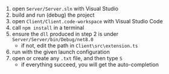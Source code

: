1. open `Server/Server.sln` with Visual Studio
2. build and run (debug) the project
3. open `Client/Client.code-workspace` with Visual Studio Code
4. call `npm install` in a terminal
5. ensure the `dll` produced in step 2 is under `Server/Server/bin/Debug/net8.0`
    - if not, edit the path in `Client\src\extension.ts`
6. run with the given launch configuration
7. open or create any `.txt` file, and then type `S`
    - if everything succeed, you will get the auto-completion
